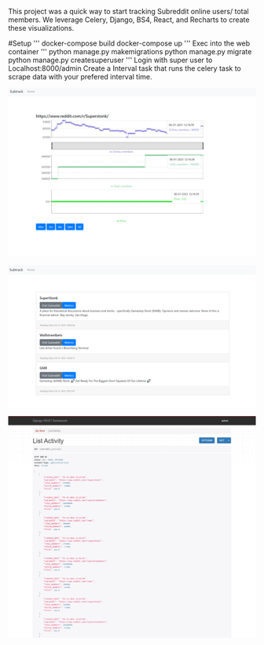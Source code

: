 This project was a quick way to start tracking Subreddit online users/ total members. We leverage Celery, Django, BS4, React, and Recharts to create these visualizations.

#Setup
''' 
docker-compose build
docker-compose up
'''
Exec into the web container
'''
python manage.py makemigrations
python manage.py migrate
python manage.py createsuperuser
'''
Login with super user to Localhost:8000/admin
Create a Interval task that runs the celery task to scrape data with your prefered interval time.

![](images/Subreddit_metrics.PNG)

![](images/subreddit_list.PNG)

![](images/api_metric_list_view.PNG)
